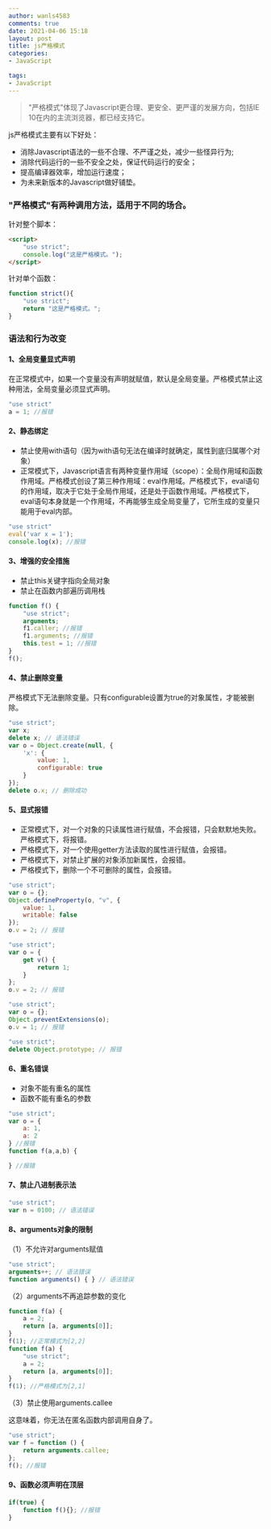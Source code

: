 ```yaml
---
author: wanls4583
comments: true
date: 2021-04-06 15:18
layout: post
title: js严格模式
categories:
- JavaScript

tags:
- JavaScript
---
```

>"严格模式"体现了Javascript更合理、更安全、更严谨的发展方向，包括IE 10在内的主流浏览器，都已经支持它。

js严格模式主要有以下好处：
- 消除Javascript语法的一些不合理、不严谨之处，减少一些怪异行为;
- 消除代码运行的一些不安全之处，保证代码运行的安全；
- 提高编译器效率，增加运行速度；
- 为未来新版本的Javascript做好铺垫。

### "严格模式"有两种调用方法，适用于不同的场合。
针对整个脚本：
```html
<script>
    "use strict";
    console.log("这是严格模式。");
</script>
```
针对单个函数：
```javascript
function strict(){
    "use strict";
    return "这是严格模式。";
}
```
### 语法和行为改变
#### 1、全局变量显式声明
在正常模式中，如果一个变量没有声明就赋值，默认是全局变量。严格模式禁止这种用法，全局变量必须显式声明。
```javascript
"use strict"
a = 1; //报错
```
#### 2、静态绑定
- 禁止使用with语句（因为with语句无法在编译时就确定，属性到底归属哪个对象）
- 正常模式下，Javascript语言有两种变量作用域（scope）：全局作用域和函数作用域。严格模式创设了第三种作用域：eval作用域。严格模式下，eval语句的作用域，取决于它处于全局作用域，还是处于函数作用域。严格模式下，eval语句本身就是一个作用域，不再能够生成全局变量了，它所生成的变量只能用于eval内部。

```javascript
"use strict"
eval('var x = 1');
console.log(x); //报错
```
#### 3、增强的安全措施
- 禁止this关键字指向全局对象
- 禁止在函数内部遍历调用栈

```javascript
function f() {
    "use strict";
    arguments;
    f1.caller; //报错
    f1.arguments; //报错
    this.test = 1; //报错
}
f();
```
#### 4、禁止删除变量
严格模式下无法删除变量。只有configurable设置为true的对象属性，才能被删除。
```javascript
"use strict";
var x;
delete x; // 语法错误
var o = Object.create(null, {
    'x': {
        value: 1,
        configurable: true
    }
});
delete o.x; // 删除成功
```
#### 5、显式报错
- 正常模式下，对一个对象的只读属性进行赋值，不会报错，只会默默地失败。严格模式下，将报错。
- 严格模式下，对一个使用getter方法读取的属性进行赋值，会报错。
- 严格模式下，对禁止扩展的对象添加新属性，会报错。
- 严格模式下，删除一个不可删除的属性，会报错。

```javascript
"use strict";
var o = {};
Object.defineProperty(o, "v", {
    value: 1,
    writable: false
});
o.v = 2; // 报错

"use strict";
var o = {
    get v() {
        return 1;
    }
};
o.v = 2; // 报错

"use strict";
var o = {};
Object.preventExtensions(o);
o.v = 1; // 报错

"use strict";
delete Object.prototype; // 报错
```
#### 6、重名错误
- 对象不能有重名的属性
- 函数不能有重名的参数

```javascript
"use strict";
var o = {
    a: 1,
    a: 2
} //报错
function f(a,a,b) {

} //报错
```
#### 7、禁止八进制表示法
```javascript
"use strict";
var n = 0100; // 语法错误
```
#### 8、arguments对象的限制
（1）不允许对arguments赋值
```javascript
"use strict";
arguments++; // 语法错误
function arguments() { } // 语法错误
```
（2）arguments不再追踪参数的变化
```javascript
function f(a) {
    a = 2;
    return [a, arguments[0]];
}
f(1); //正常模式为[2,2]
function f(a) {
    "use strict";
    a = 2;
    return [a, arguments[0]];
}
f(1); //严格模式为[2,1]
```
（3）禁止使用arguments.callee

这意味着，你无法在匿名函数内部调用自身了。
```javascript
"use strict";
var f = function () {
    return arguments.callee;
};
f(); //报错
```
#### 9、函数必须声明在顶层
```javascript
if(true) {
    function f(){}; //报错
}
```